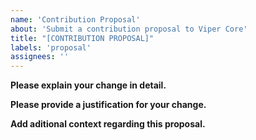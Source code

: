 ```yaml
---
name: 'Contribution Proposal'
about: 'Submit a contribution proposal to Viper Core'
title: "[CONTRIBUTION PROPOSAL]"
labels: 'proposal'
assignees: ''
---
```


**Please explain your change in detail.**

**Please provide a justification for your change.**

**Add aditional context regarding this proposal.**

